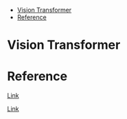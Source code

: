 <!--ts-->
   * [Vision Transformer](#vision-transformer)
   * [Reference](#reference)

<!-- Added by: gil_diy, at: Wed 30 Mar 2022 10:34:13 IDT -->

<!--te-->

# Vision Transformer


# Reference

[Link](https://arxiv.org/abs/2104.14294)

[Link](https://arxiv.org/abs/2010.11929)
